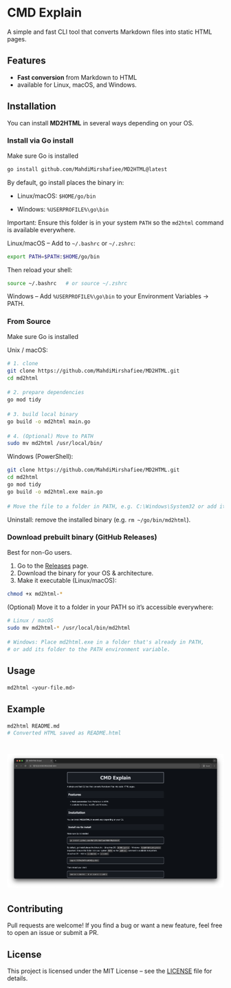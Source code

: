 # CMD Explain
A simple and fast CLI tool that converts Markdown files into static HTML pages.

## Features

-  **Fast conversion** from Markdown to HTML
-  available for Linux, macOS, and Windows. 

## Installation
You can install **MD2HTML** in several ways depending on your OS.

### Install via Go install
Make sure Go is installed

```bash
go install github.com/MahdiMirshafiee/MD2HTML@latest
```
By default, go install places the binary in:

- Linux/macOS: `$HOME/go/bin`

- Windows: `%USERPROFILE%\go\bin`

Important: Ensure this folder is in your system `PATH` so the `md2html` command is available everywhere.

Linux/macOS – Add to `~/.bashrc` or `~/.zshrc`:
```bash
export PATH=$PATH:$HOME/go/bin
```
Then reload your shell:
```bash
source ~/.bashrc   # or source ~/.zshrc
```
Windows – Add `%USERPROFILE%\go\bin` to your Environment Variables → PATH.

### From Source
Make sure Go is installed

Unix / macOS:
```bash
# 1. clone
git clone https://github.com/MahdiMirshafiee/MD2HTML.git
cd md2html

# 2. prepare dependencies
go mod tidy

# 3. build local binary
go build -o md2html main.go

# 4. (Optional) Move to PATH
sudo mv md2html /usr/local/bin/
```

Windows (PowerShell):
```bash
git clone https://github.com/MahdiMirshafiee/MD2HTML.git
cd md2html
go mod tidy
go build -o md2html.exe main.go

# Move the file to a folder in PATH, e.g. C:\Windows\System32 or add its folder to PATH
```

Uninstall: remove the installed binary (e.g. `rm ~/go/bin/md2html`).
### Download prebuilt binary (GitHub Releases)
Best for non-Go users.

1. Go to the [Releases](https://github.com/MahdiMirshafiee/md2html/releases) page.
2. Download the binary for your OS & architecture.
3. Make it executable (Linux/macOS):

```bash
chmod +x md2html-*
```
(Optional) Move it to a folder in your PATH so it’s accessible everywhere:

```bash
# Linux / macOS
sudo mv md2html-* /usr/local/bin/md2html

# Windows: Place md2html.exe in a folder that's already in PATH, 
# or add its folder to the PATH environment variable.
```

## Usage

```bash
md2html <your-file.md>
```
## Example
```bash
md2html README.md
# Converted HTML saved as README.html
```
# ![Screenshot](./photos/Example.png)

## Contributing
Pull requests are welcome!
If you find a bug or want a new feature, feel free to open an issue or submit a PR.

## License
This project is licensed under the MIT License – see the [LICENSE](./LICENSE) file for details.